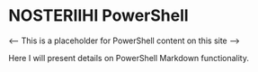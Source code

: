 # NOSTERIIHI PowerShell

<-- This is a placeholder for PowerShell content on this site -->

Here I will present details on PowerShell Markdown functionality.

<!-- Include sections on:                                                   -->
<!-- Basic PowerShell Markdown commands                             -->
<!-- Render Markdown to PDF                                         -->
<!-- Extend Markdown with table functionality                       -->
<!-- Assemble HTML fragments to a full document                     -->
<!-- Define style with CSS and PowerShell VT100 tunings             -->
